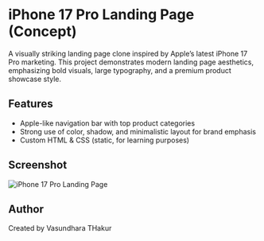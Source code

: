# iPhone 17 Pro Landing Page (Concept)

A visually striking landing page clone inspired by Apple’s latest iPhone 17 Pro marketing. This project demonstrates modern landing page aesthetics, emphasizing bold visuals, large typography, and a premium product showcase style.

## Features

- Apple-like navigation bar with top product categories
- Strong use of color, shadow, and minimalistic layout for brand emphasis
- Custom HTML & CSS (static, for learning purposes)

## Screenshot

![iPhone 17 Pro Landing Page](./Screenshot-2025-10-04-152055.jpg)

## Author

Created by Vasundhara THakur 
